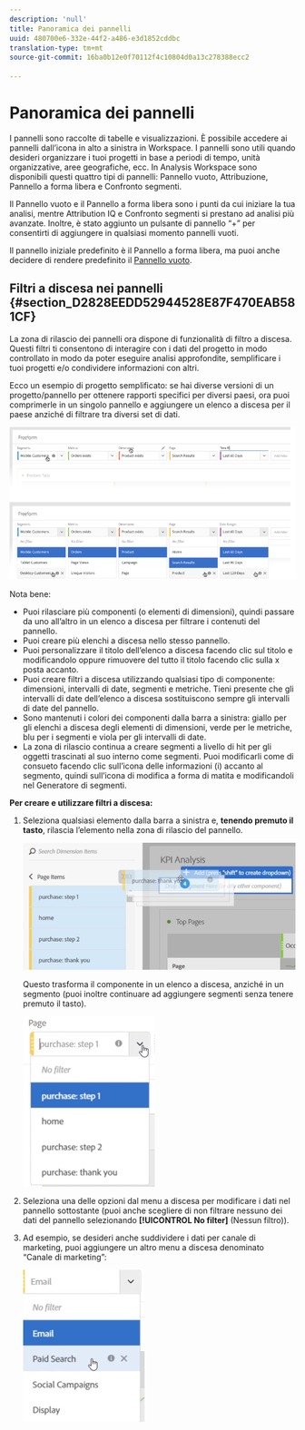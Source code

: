```yaml
---
description: 'null'
title: Panoramica dei pannelli
uuid: 480700e6-332e-44f2-a486-e3d1852cddbc
translation-type: tm+mt
source-git-commit: 16ba0b12e0f70112f4c10804d0a13c278388ecc2

---
```



# Panoramica dei pannelli

I pannelli sono raccolte di tabelle e visualizzazioni. È possibile accedere ai pannelli dall’icona in alto a sinistra in Workspace. I pannelli sono utili quando desideri organizzare i tuoi progetti in base a periodi di tempo, unità organizzative, aree geografiche, ecc. In Analysis Workspace sono disponibili questi quattro tipi di pannelli: Pannello vuoto, Attribuzione, Pannello a forma libera e Confronto segmenti.

Il Pannello vuoto e il Pannello a forma libera sono i punti da cui iniziare la tua analisi, mentre Attribution IQ e Confronto segmenti si prestano ad analisi più avanzate. Inoltre, è stato aggiunto un pulsante di pannello “+” per consentirti di aggiungere in qualsiasi momento pannelli vuoti.

Il pannello iniziale predefinito è il Pannello a forma libera, ma puoi anche decidere di rendere predefinito il [Pannello vuoto](/help/analyze/analysis-workspace/c-panels/blank-panel.md).

## Filtri a discesa nei pannelli  {#section_D2828EEDD52944528E87F470EAB581CF}

La zona di rilascio dei pannelli ora dispone di funzionalità di filtro a discesa. Questi filtri ti consentono di interagire con i dati del progetto in modo controllato in modo da poter eseguire analisi approfondite, semplificare i tuoi progetti e/o condividere informazioni con altri.

Ecco un esempio di progetto semplificato: se hai diverse versioni di un progetto/pannello per ottenere rapporti specifici per diversi paesi, ora puoi comprimerle in un singolo pannello e aggiungere un elenco a discesa per il paese anziché di filtrare tra diversi set di dati.

![](assets/dropdowns.png)

Nota bene:

* Puoi rilasciare più componenti (o elementi di dimensioni), quindi passare da uno all’altro in un elenco a discesa per filtrare i contenuti del pannello.
* Puoi creare più elenchi a discesa nello stesso pannello.
* Puoi personalizzare il titolo dell’elenco a discesa facendo clic sul titolo e modificandolo oppure rimuovere del tutto il titolo facendo clic sulla x posta accanto.
* Puoi creare filtri a discesa utilizzando qualsiasi tipo di componente: dimensioni, intervalli di date, segmenti e metriche. Tieni presente che gli intervalli di date dell’elenco a discesa sostituiscono sempre gli intervalli di date del pannello.
* Sono mantenuti i colori dei componenti dalla barra a sinistra: giallo per gli elenchi a discesa degli elementi di dimensioni, verde per le metriche, blu per i segmenti e viola per gli intervalli di date.
* La zona di rilascio continua a creare segmenti a livello di hit per gli oggetti trascinati al suo interno come segmenti. Puoi modificarli come di consueto facendo clic sull’icona delle informazioni (i) accanto al segmento, quindi sull’icona di modifica a forma di matita e modificandoli nel Generatore di segmenti.

**Per creare e utilizzare filtri a discesa:**

1. Seleziona qualsiasi elemento dalla barra a sinistra e, **tenendo premuto il tasto**, rilascia l’elemento nella zona di rilascio del pannello.

   ![](assets/create_dropdown.png)

   Questo trasforma il componente in un elenco a discesa, anziché in un segmento (puoi inoltre continuare ad aggiungere segmenti senza tenere premuto il tasto).

   ![](assets/dropdown.png)

1. Seleziona una delle opzioni dal menu a discesa per modificare i dati nel pannello sottostante (puoi anche scegliere di non filtrare nessuno dei dati del pannello selezionando **[!UICONTROL No filter]** (Nessun filtro)).
1. Ad esempio, se desideri anche suddividere i dati per canale di marketing, puoi aggiungere un altro menu a discesa denominato “Canale di marketing”:

   ![](assets/mc_dropdown.png)


